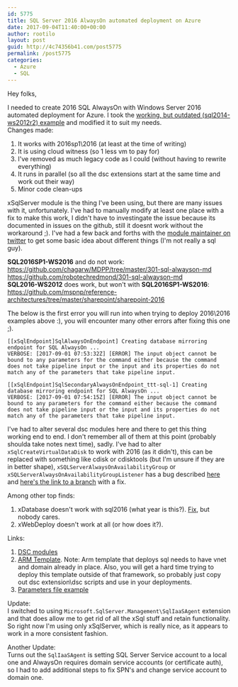 ```yaml
---
id: 5775
title: SQL Server 2016 AlwaysOn automated deployment on Azure
date: 2017-09-04T11:40:00+00:00
author: rootilo
layout: post
guid: http://4c74356b41.com/post5775
permalink: /post5775
categories:
  - Azure
  - SQL
---
```


Hey folks,

I needed to create 2016 SQL AlwaysOn with Windows Server 2016 automated deployment for Azure. I took the [working, but outdated (sql2014-ws2012r2) example](https://github.com/Azure/azure-quickstart-templates/tree/master/sql-server-2014-alwayson-existing-vnet-and-ad) and modified it to suit my needs.  
Changes made:
1. It works with 2016sp1\2016 (at least at the time of writing)
2. It is using cloud witness (so 1 less vm to pay for)
3. I've removed as much legacy code as I could (without having to rewrite everything)
4. It runs in parallel (so all the dsc extensions start at the same time and work out their way)
5. Minor code clean-ups

xSqlServer module is the thing I've been using, but there are many issues with it, unfortunately. I've had to manually modify at least one place with a fix to make this work, I didn't have to investingate the issue because its documented in issues on the github, still it doesnt work without the workaround ;). I've had a few back and forths with the [module maintainer on twitter](https://twitter.com/johanljunggren) to get some basic idea about different things (I'm not really a sql guy).

**SQL2016SP1-WS2016** and do not work:
https://github.com/chagarw/MDPP/tree/master/301-sql-alwayson-md  
https://github.com/robotechredmond/301-sql-alwayson-md  
**SQL2016-WS2012** does work, but won't with **SQL2016SP1-WS2016**:
https://github.com/mspnp/reference-architectures/tree/master/sharepoint/sharepoint-2016

The below is the first error you will run into when trying to deploy 2016\2016 examples above :), you will encounter many other errors after fixing this one ;).
```
[[xSqlEndpoint]SqlAlwaysOnEndpoint] Creating database mirroring endpoint for SQL AlwaysOn ...
VERBOSE: [2017-09-01 07:53:32Z] [ERROR] The input object cannot be bound to any parameters for the command either because the command does not take pipeline input or the input and its properties do not match any of the parameters that take pipeline input.

[[xSqlEndpoint]SqlSecondaryAlwaysOnEndpoint_ttt-sql-1] Creating database mirroring endpoint for SQL AlwaysOn ...
VERBOSE: [2017-09-01 07:54:15Z] [ERROR] The input object cannot be bound to any parameters for the command either because the command does not take pipeline input or the input and its properties do not match any of the parameters that take pipeline input.
```

I've had to alter several dsc modules here and there to get this thing working end to end. I don't remember all of them at this point (probably shoulda take notes next time), sadly. I've had to alter `xSqlCreateVirtualDataDisk` to work with 2016 (as it didn't), this can be replaced with something like cdisk or cdisktools (but I'm unsure if they are in better shape), `xSQLServerAlwaysOnAvailabilityGroup` or `xSQLServerAlwaysOnAvailabilityGroupListener` has a bug described [here](https://github.com/PowerShell/xSQLServer/issues/649) and [here's the link to a branch](https://github.com/johlju/xSQLServer/tree/fix-issue-649) with a fix.

Among other top finds:

1. xDatabase doesn't work with sql2016 (what year is this?). [Fix](https://github.com/PowerShell/xDatabase/pull/31), but nobody cares.
2. xWebDeploy doesn't work at all (or how does it?).

Links:
1. [DSC modules](https://github.com/AvyanConsultingCorp/PCI_Reference_Architecture/tree/master/artifacts/configurationscripts)
2. [ARM Template](https://github.com/AvyanConsultingCorp/PCI_Reference_Architecture/blob/master/templates/resources/application/azuredeploy.json). Note: Arm template that deploys sql needs to have vnet and domain already in place. Also, you will get a hard time trying to deploy this template outside of that framework, so probably just copy out dsc extension\dsc scripts and use in your deployments.
3. [Parameters file example](https://github.com/AvyanConsultingCorp/PCI_Reference_Architecture/blob/master/templates/resources/azuredeploy.parameters.json)

Update:  
I switched to using `Microsoft.SqlServer.Management\SqlIaaSAgent` extension and that does allow me to get rid of all the xSql stuff and retain functionality. So right now I'm using only xSqlServer, which is really nice, as it appears to work in a more consistent fashion.
 
 Another Update:  
 Turns out the `SqlIaaSAgent` is setting SQL Server Service account to a local one and AlwaysOn requires domain service accounts (or certificate auth), so I had to add additional steps to fix SPN's and change service account to domain one.
 
